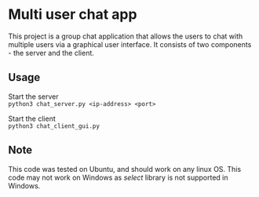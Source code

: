 # Multi user chat app

This project is a group chat application that allows the users to chat with
multiple users via a graphical user interface. It consists of two
components - the server and the client.

## Usage

Start the server  
```python3 chat_server.py <ip-address> <port>```

Start the client  
```python3 chat_client_gui.py```

## Note

This code was tested on Ubuntu, and should work on any linux OS. This code may not work on Windows as _select_ library is not supported in Windows.